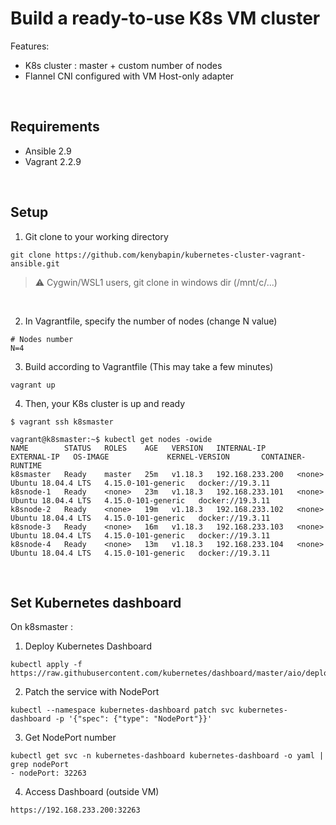# Build a ready-to-use K8s VM cluster


Features: 
- K8s cluster : master + custom number of nodes
- Flannel CNI configured with VM Host-only adapter

&nbsp;

## Requirements
- Ansible 2.9
- Vagrant 2.2.9

&nbsp;

## Setup

1. Git clone to your working directory
```
git clone https://github.com/kenybapin/kubernetes-cluster-vagrant-ansible.git
```
> :warning: Cygwin/WSL1 users, git clone in windows dir (/mnt/c/...)
<br>

2. In Vagrantfile, specify the number of nodes (change N value)
```
# Nodes number
N=4
```
3. Build according to Vagrantfile (This may take a few minutes)
```
vagrant up
```
4. Then, your K8s cluster is up and ready
```
$ vagrant ssh k8smaster

vagrant@k8smaster:~$ kubectl get nodes -owide
NAME        STATUS   ROLES    AGE   VERSION   INTERNAL-IP      EXTERNAL-IP   OS-IMAGE             KERNEL-VERSION       CONTAINER-RUNTIME
k8smaster   Ready    master   25m   v1.18.3   192.168.233.200   <none>        Ubuntu 18.04.4 LTS   4.15.0-101-generic   docker://19.3.11
k8snode-1   Ready    <none>   23m   v1.18.3   192.168.233.101   <none>        Ubuntu 18.04.4 LTS   4.15.0-101-generic   docker://19.3.11
k8snode-2   Ready    <none>   19m   v1.18.3   192.168.233.102   <none>        Ubuntu 18.04.4 LTS   4.15.0-101-generic   docker://19.3.11
k8snode-3   Ready    <none>   16m   v1.18.3   192.168.233.103   <none>        Ubuntu 18.04.4 LTS   4.15.0-101-generic   docker://19.3.11
k8snode-4   Ready    <none>   13m   v1.18.3   192.168.233.104   <none>        Ubuntu 18.04.4 LTS   4.15.0-101-generic   docker://19.3.11
```

&nbsp;

## Set Kubernetes dashboard

On k8smaster : 
1. Deploy Kubernetes Dashboard
```
kubectl apply -f https://raw.githubusercontent.com/kubernetes/dashboard/master/aio/deploy/recommended.yaml
```
2. Patch the service with NodePort
```
kubectl --namespace kubernetes-dashboard patch svc kubernetes-dashboard -p '{"spec": {"type": "NodePort"}}'
```
3. Get NodePort number
```
kubectl get svc -n kubernetes-dashboard kubernetes-dashboard -o yaml | grep nodePort
- nodePort: 32263
```
4. Access Dashboard (outside VM)
```
https://192.168.233.200:32263
```



